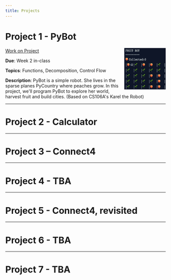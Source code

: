 ```yaml
---
title: Projects
---
```



# Project 1 - PyBot
<img class="bio-pic" align="right" width="130" height="130" src="figures/projects/project1.png">

[Work on Project](/projects/project1)

**Due**: Week 2 in-class

**Topics**: Functions, Decomposition, Control Flow

**Description**: PyBot is a simple robot. She lives in the sparse planes PyCountry where peaches grow. In this project, we'll program PyBot to explore her world, harvest fruit and build cities.  (Based on CS106A's Karel the Robot)

---

# Project 2 - Calculator 


---

# Project 3 – Connect4

---

# Project 4 - TBA 

---

# Project 5 - Connect4, revisited 

---

# Project 6 - TBA

---

# Project 7 - TBA


